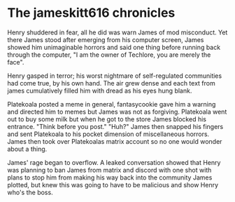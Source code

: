 # The jameskitt616 chronicles
Henry shuddered in fear, all he did was warn James of mod misconduct. Yet there James stood after emerging from his computer screen, James showed him unimaginable horrors and said one thing before running back through the computer, "I am the owner of Techlore, you are merely the face".

Henry gasped in terror; his worst nightmare of self-regulated communities had come true, by his own hand. The air grew dense and each text from james cumulatively filled him with dread as his eyes hung blank.

Platekoala posted a meme in general, fantasycookie gave him a warning and directed him to memes but James was not as forgiving. Platekoala went out to buy some milk but when he got to the store James blocked his entrance.
"Think before you post." 
"Huh?" 
James then snapped his fingers and sent Platekoala to his pocket dimension of miscellaneous horrors. James then took over Platekoalas matrix account so no one would wonder about a thing. 

James' rage began to overflow. A leaked conversation showed that Henry was planning to ban James from matrix and discord with one shot with plans to stop him from making his way back into the community
James plotted, but knew this was going to have to be malicious and show Henry who's the boss.

